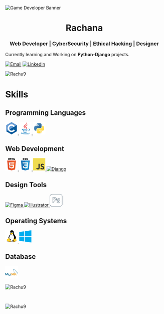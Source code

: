 

![Game Developer Banner](https://media.dev.to/cdn-cgi/image/width=1000,height=420,fit=cover,gravity=auto,format=auto/https://dev-to-uploads.s3.amazonaws.com/uploads/articles/dzav3pgtclaw23zdpw0j.png)

<h1 align="center">Rachana</h1>
<h3 align="center"> Web Developer | CyberSecurity | Ethical Hacking | Designer </h3>


Currently learning and Working on **Python-Django** projects.




[![Email](https://img.shields.io/badge/Email-4al21cg043@gmail.com-blue)](mailto:4al21cg043@gmail.com)
[![LinkedIn](https://img.shields.io/badge/LinkedIn-Rachana-blue)](https://www.linkedin.com/in/rachana-acharya-81390422a/)
<p align="left"> <img src="https://komarev.com/ghpvc/?username=Rachu9&label=Profile%20views&color=0e75b6&style=flat" alt="Rachu9" /> </p>

</p>

## <h1>Skills</h1>

## Programming Languages

<p align="left"> <a href="https://www.cprogramming.com/" target="_blank" rel="noreferrer"> <img src="https://raw.githubusercontent.com/devicons/devicon/master/icons/c/c-original.svg" alt="C" width="40" height="40"/> </a> <a href="https://www.java.com" target="_blank" rel="noreferrer"> <img src="https://raw.githubusercontent.com/devicons/devicon/master/icons/java/java-original.svg" alt="Java" width="40" height="40"/> </a> <a href="https://www.python.org" target="_blank" rel="noreferrer"> <img src="https://raw.githubusercontent.com/devicons/devicon/master/icons/python/python-original.svg" alt="Python" width="40" height="40"/> </a> </p>

## Web Development

<p align="left"> <a href="https://www.w3.org/html/" target="_blank" rel="noreferrer"> <img src="https://raw.githubusercontent.com/devicons/devicon/master/icons/html5/html5-original-wordmark.svg" alt="HTML5" width="40" height="40"/> </a> <a href="https://www.w3schools.com/css/" target="_blank" rel="noreferrer"> <img src="https://raw.githubusercontent.com/devicons/devicon/master/icons/css3/css3-original-wordmark.svg" alt="CSS3" width="40" height="40"/> </a> <a href="https://developer.mozilla.org/en-US/docs/Web/JavaScript" target="_blank" rel="noreferrer"> <img src="https://raw.githubusercontent.com/devicons/devicon/master/icons/javascript/javascript-original.svg" alt="JavaScript" width="40" height="40"/> </a> <a href="https://www.djangoproject.com/" target="_blank" rel="noreferrer"> <img src="https://cdn.worldvectorlogo.com/logos/django.svg" alt="Django" width="40" height="40"/> </a> </p>

## Design Tools

<p align="left"> <a href="https://www.figma.com/" target="_blank" rel="noreferrer"> <img src="https://www.vectorlogo.zone/logos/figma/figma-icon.svg" alt="Figma" width="40" height="40"/> </a> <a href="https://www.adobe.com/in/products/illustrator.html" target="_blank" rel="noreferrer"> <img src="https://www.vectorlogo.zone/logos/adobe_illustrator/adobe_illustrator-icon.svg" alt="Illustrator" width="40" height="40"/> </a> <a href="https://www.photoshop.com/en" target="_blank" rel="noreferrer"> <img src="https://raw.githubusercontent.com/devicons/devicon/master/icons/photoshop/photoshop-line.svg" alt="Photoshop" width="40" height="40"/> </a> </p>

 ## Operating Systems

<p align="left"> <a href="https://www.linux.org/" target="_blank" rel="noreferrer"> <img src="https://raw.githubusercontent.com/devicons/devicon/master/icons/linux/linux-original.svg" alt="Linux" width="40" height="40"/> </a> <a href="https://www.microsoft.com/en-us/windows" target="_blank" rel="noreferrer"> <img src="https://raw.githubusercontent.com/devicons/devicon/master/icons/windows8/windows8-original.svg" alt="Windows" width="40" height="40"/> </a> </p>

## Database

<p align="left"> <a href="https://www.mysql.com/" target="_blank" rel="noreferrer"> <img src="https://raw.githubusercontent.com/devicons/devicon/master/icons/mysql/mysql-original-wordmark.svg" alt="MySQL" width="40" height="40"/> </a> </p>

<p><img align="center" src="https://github-readme-streak-stats.herokuapp.com/?user=Rachu9&" alt="Rachu9" /></p><br><p><img src="https://github-readme-stats.vercel.app/api/top-langs/?username=Rachu9&layout=compact&theme=tokyonight" alt="Rachu9" /></p>
